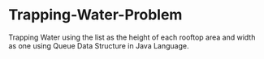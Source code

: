 # Trapping-Water-Problem
Trapping Water using the list as the height of each rooftop area and width as one using Queue Data Structure in Java Language.
